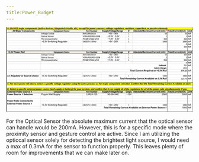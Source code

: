 ```yaml
---
title:Power_Budget
---
```


![Power Budget](Power_Budget.png)

For the Optical Sensor the absolute maximum current that the optical sensor can handle would be 200mA. However, this is for a specific mode where the proximity sensor and gesture control are active. Since I am utilizing the opticcal sensor solely for detecting the brightest light source, I would need a max of 0.3mA for the sensor to function properly. This leaves plenty of room for improvements that we can make later on.

